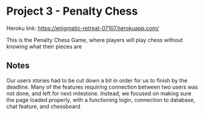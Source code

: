 # Project 3 - Penalty Chess
Heroku link:
https://enigmatic-retreat-07107.herokuapp.com/

This is the Penalty Chess Game, where players will play chess without knowing what their pieces are

## Notes

Our users stories had to be cut down a bit in order for us to finish by the deadline.
Many of the features requiring connection between two users was not done, and left for next milestone.
Instead, we focused on making sure the page loaded properly, with a functioning login, connection to database, chat feature, and chessboard
